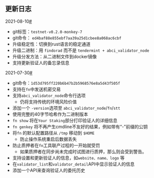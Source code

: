 ## 更新日志

2021-08-10[#](https://wiki.findora.org/docs/general/CHANGELOG#2021-08-10)

- git标签：`testnet-v0.2.0-monkey-7`
- git命令： `ed4baf88e855ebf7aa39a25d1cbee8a068ac6cbf`
- 升级稳定性：切换到rust语言的稳定通道
- 升级二进制：用 `findorad` 而不是 `tendermint + abci_validator_node`
- 升级分发方法：从二进制文件到docker镜像
- 支持更新验证人的备忘录信息

2021-07-30[#](https://wiki.findora.org/docs/general/CHANGELOG#2021-07-30)

- git命令：`1d53d795ff220b6b47b2b5968576e8a5d43f505f`
- 支持在`fn`中发送机密交易
- 支持`abci_validator_node`命令行选项
    - 仍将支持传统的环境风险价值
- 添加一个 `-version`选项至 `abci_validator_node`/`fn`/`stt`
- 使用完整的40字节哈希作为二进制版本
- `fn show` 将在`Your Staking`部分打印验证人的详细信息
- `fn genkey` 将不再产生cmdline不友好的结果，例如带有“-”前缀的公钥
- 将`fn` 的默认配置路径从 `/tmp` 移动到 `$HOME`
    - 防止操作系统重启后数据丢失
- 防止质押者在`fn`工具联产过程的一开始就受罚
    - 如果质押者在同步尚未完成时试图进行质押，那么则会受到警告。
- 支持设置和更新验证人的信息，如`website、name、logo` 等
- 在`validator_list`和`validator_detail`API中显示验证人的信息
- 添加一个API来查询验证人的委托历史
